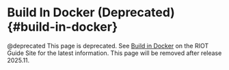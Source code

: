 # Build In Docker (Deprecated)                                       {#build-in-docker}

@deprecated This page is deprecated.
See [Build in Docker](https://guide.riot-os.org/build-system/build-in-docker/)
on the RIOT Guide Site for the latest information.
This page will be removed after release 2025.11.
